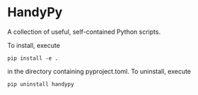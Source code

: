 # HandyPy
A collection of useful, self-contained Python scripts.

To install, execute
```
pip install -e .
```
in the directory containing pyproject.toml. To uninstall, execute
```
pip uninstall handypy
```
